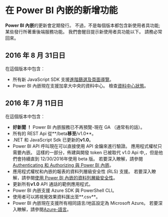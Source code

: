 <properties
   pageTitle="在 Power BI 內嵌的新增功能"
   description="取得最新的資訊中內嵌 Power BI 的新功能"
   services="power-bi-embedded"
   documentationCenter=""
   authors="guyinacube"
   manager="erikre"
   editor=""
   tags=""/>
<tags
   ms.service="power-bi-embedded"
   ms.devlang="NA"
   ms.topic="article"
   ms.tgt_pltfrm="NA"
   ms.workload="powerbi"
   ms.date="10/04/2016"
   ms.author="asaxton"/>

# <a name="whats-new-in-power-bi-embedded"></a>在 Power BI 內嵌的新增功能

**Power BI 內嵌**的更新會定期發行。 不過，不是每個版本都包含新使用者具功能;某些發行所著重後端服務功能。 我們會醒目提示新使用者具功能以下。 請務必常回來。

## <a name="august-31st-2016"></a>2016 年 8 月 31日日

在這個版本中包含︰

- 所有新 JavaScript SDK 支援[進階篩選及頁面導覽](power-bi-embedded-interact-with-reports.md)。
- Power BI 內嵌現在支援加拿大中央的資料中心。 檢查[資料中心狀態](https://azure.microsoft.com/status/)。

## <a name="july-11th-2016"></a>2016 年 7 月 11日日

在這個版本中包含︰

-    **好新聞 ！** Power BI 內嵌服務已不再預覽-現在 GA （通常有的話）。  
-    所有的 REST Api 從**/beta**移至**/v1.0**。
-    .NET 和 JavaScript Sdk 已更新的**v1.0**。
-    Power BI API 呼叫現在可以直接使用 API 金鑰來進行驗證。 應用程式權杖只需要內嵌。 這樣的一部分，佈建與開發 token 已被取代 v1.0 Api 中,，但是他們會持續直到 12/30/2016年使用 beta 版。 若要深入瞭解，請參閱[Authenticating 和 Authorizing 與 Power BI 內嵌](power-bi-embedded-app-token-flow.md)。
-    應用程式權杖和內嵌的報表的資料列層級安全性 (RLS) 支援。 若要深入瞭解，請參閱[使用 Power BI 內嵌的資料列層級安全性](power-bi-embedded-rls.md)。
-    更新所有**v1.0** API 通話的範例應用程式。
-    Power BI 內嵌支援 Azure SDK 與 PowerShell CLI。
-    使用者可以將視覺效果資料匯出至**.csv**。
-    Power BI 內嵌現在支援所有相同語言/地區設定為 Microsoft Azure。 若要深入瞭解，請參閱[Azure-語言](http://social.technet.microsoft.com/wiki/contents/articles/4234.windows-azure-extent-of-localization.aspx)。
